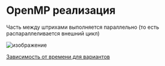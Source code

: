 # OpenMP реализация

Часть между штрихами выполняется параллельно (то есть распараллеливается внешний цикл)

![изображение](https://user-images.githubusercontent.com/55759699/197321977-8a00ed07-1d2a-4470-8e72-29a1e0250365.png)

[Зависимость от времени для вариантов](https://github.com/DyadyaRodya/HST/blob/main/README.md)
